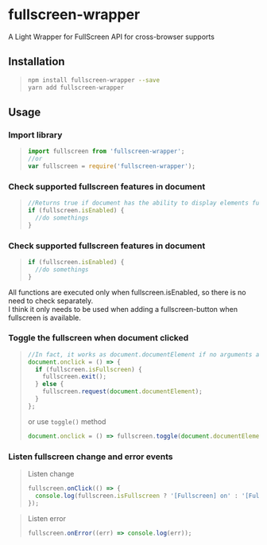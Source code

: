 # fullscreen-wrapper

A Light Wrapper for FullScreen API for cross-browser supports

## Installation

> ```sh
> npm install fullscreen-wrapper --save
> yarn add fullscreen-wrapper
> ```

## Usage

### Import library

> ```javascript
> import fullscreen from 'fullscreen-wrapper';
> //or
> var fullscreen = require('fullscreen-wrapper');
> ```

### Check supported fullscreen features in document

> ```javascript
> //Returns true if document has the ability to display elements fullscreen and fullscreen is supported, or false otherwise.
> if (fullscreen.isEnabled) {
>   //do somethings
> }
> ```

### Check supported fullscreen features in document

> ```javascript
> if (fullscreen.isEnabled) {
>   //do somethings
> }
> ```

All functions are executed only when fullscreen.isEnabled, so there is no need to check separately.  
I think it only needs to be used when adding a fullscreen-button when fullscreen is available.

### Toggle the fullscreen when document clicked

> ```javascript
> //In fact, it works as document.documentElement if no arguments are given.
> document.onclick = () => {
>   if (fullscreen.isFullscreen) {
>     fullscreen.exit();
>   } else {
>     fullscreen.request(document.documentElement);
>   }
> };
> ```
>
> or use `toggle()` method
>
> ```javascript
> document.onclick = () => fullscreen.toggle(document.documentElement);
> ```

### Listen fullscreen change and error events

> Listen change
>
> ```javascript
> fullscreen.onClick(() => {
>   console.log(fullscreen.isFullscreen ? '[Fullscreen] on' : '[Fullscreen] off');
> });
> ```

> Listen error
>
> ```javascript
> fullscreen.onError((err) => console.log(err));
> ```
